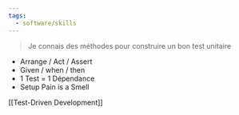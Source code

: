 ```yaml
---
tags:
  - software/skills
---
```


> Je connais des méthodes pour construire un bon test unitaire

- Arrange / Act / Assert
- Given / when / then
- 1 Test = 1 Dépendance
- Setup Pain is a Smell

[[Test-Driven Development]]